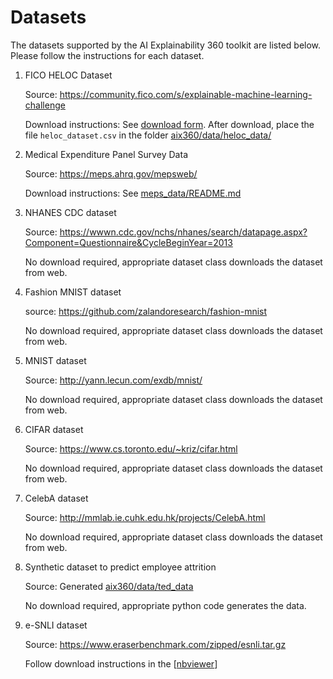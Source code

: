 # Datasets

The datasets supported by the AI Explainability 360 toolkit are listed below. Please follow the instructions for each dataset. 


1. FICO HELOC Dataset

   Source: <a href="https://community.fico.com/s/explainable-machine-learning-challenge">https://community.fico.com/s/explainable-machine-learning-challenge</a>

   Download instructions: See [download form](https://community.fico.com/s/explainable-machine-learning-challenge?tabset-3158a=2). After download, place the file `heloc_dataset.csv` in the folder [aix360/data/heloc_data/](./heloc_data)

2. Medical Expenditure Panel Survey Data

   Source: <a href="https://meps.ahrq.gov/mepsweb/"><https://meps.ahrq.gov/mepsweb/></a>
   
   Download instructions: See [meps_data/README.md](meps_data/README.md)

3. NHANES CDC dataset
   
   Source: https://wwwn.cdc.gov/nchs/nhanes/search/datapage.aspx?Component=Questionnaire&CycleBeginYear=2013
   
   No download required, appropriate dataset class downloads the dataset from web. 

3. Fashion MNIST dataset
   
   source: https://github.com/zalandoresearch/fashion-mnist      
   
   No download required, appropriate dataset class downloads the dataset from web.    
   
4. MNIST dataset

   Source: http://yann.lecun.com/exdb/mnist/
   
   No download required, appropriate dataset class downloads the dataset from web.    
   
5. CIFAR dataset
   
   Source: https://www.cs.toronto.edu/~kriz/cifar.html
   
   No download required, appropriate dataset class downloads the dataset from web.    
   
5. CelebA dataset

   Source: http://mmlab.ie.cuhk.edu.hk/projects/CelebA.html
   
   No download required, appropriate dataset class downloads the dataset from web.    
   
6. Synthetic dataset to predict employee attrition

   Source: Generated [aix360/data/ted_data](./ted_data)

   No download required, appropriate python code generates the data. 

7. e-SNLI dataset

   Source: https://www.eraserbenchmark.com/zipped/esnli.tar.gz 

   Follow download instructions in the [[nbviewer](https://nbviewer.jupyter.org/github/IBM/AIX360/tree/master/examples/matching/)]




